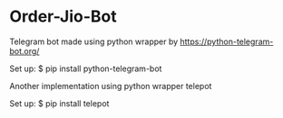 # Order-Jio-Bot

Telegram bot made using python wrapper by https://python-telegram-bot.org/

Set up:
$ pip install python-telegram-bot

Another implementation using python wrapper telepot

Set up:
$ pip install telepot

